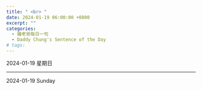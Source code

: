 ```yaml
---
title: " <br> "
date: 2024-01-19 06:00:00 +0800
excerpt: ""
categories:
  - 鍾老爸每日一句
  - Daddy Chung's Sentence of the Day
# tags:
---
```


2024-01-19 星期日

> 

---

2024-01-19 Sunday

> 
